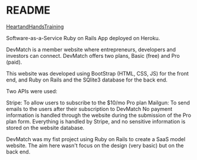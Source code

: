 # README

[HeartandHandsTraining](http://www.heartandhandstraining.com) 

Software-as-a-Service Ruby on Rails App deployed on Heroku.

DevMatch is a member website where entrepreneurs, developers and investors can connect. DevMatch offers two plans, Basic (free) and Pro (paid).

This website was developed using BootStrap (HTML, CSS, JS) for the front end, and Ruby on Rails and the SQlite3 database for the back end.

Two APIs were used:

Stripe: To allow users to subscribe to the $10/mo Pro plan
Mailgun: To send emails to the users after their subscription to DevMatch
No payment information is handled through the website during the submission of the Pro plan form. Everything is handled by Stripe, and no sensitive information is stored on the website database.

DevMatch was my fist project using Ruby on Rails to create a SaaS model website. The aim here wasn't focus on the design (very basic) but on the back end.
<!--This README would normally document whatever steps are necessary to get the-->
<!--application up and running.-->

<!--Things you may want to cover:-->

<!--* Ruby version-->

<!--* System dependencies-->

<!--* Configuration-->

<!--* Database creation-->

<!--* Database initialization-->

<!--* How to run the test suite-->

<!--* Services (job queues, cache servers, search engines, etc.)-->

<!--* Deployment instructions-->

<!--* ...-->
